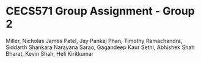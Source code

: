 # CECS571 Group Assignment - Group 2

Miller, Nicholas James
Patel, Jay Pankaj
Phan, Timothy
Ramachandra, Siddarth Shankara Narayana
Sarao, Gagandeep Kaur
Sethi, Abhishek
Shah Bharat, Kevin
Shah, Heli Kiritkumar
